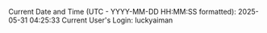 Current Date and Time (UTC - YYYY-MM-DD HH:MM:SS formatted): 2025-05-31 04:25:33
Current User's Login: luckyaiman
